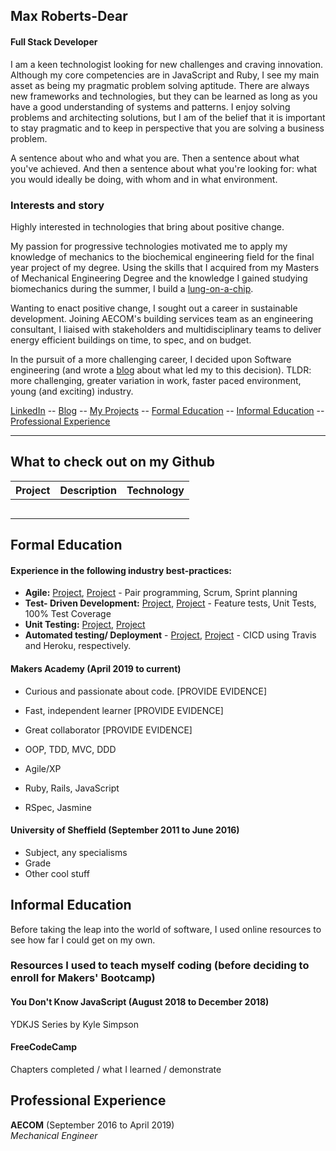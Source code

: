 ## Max Roberts-Dear

#### Full Stack Developer

I am a keen technologist looking for new challenges and craving innovation. Although my core competencies are in JavaScript and Ruby, I see my main asset as being my pragmatic problem solving aptitude. There are always new frameworks and technologies, but they can be learned as long as you have a good understanding of systems and patterns. I enjoy solving problems and architecting solutions, but I am of the belief that it is important to stay pragmatic and to keep in perspective that you are solving a business problem.

A sentence about who and what you are. Then a sentence about what you've achieved. And then a sentence about what you're looking for: what you would ideally be doing, with whom and in what environment.

### Interests and story

Highly interested in technologies that bring about positive change. 

My passion for progressive technologies motivated me to apply my knowledge of mechanics to the biochemical engineering field for the final year project of my degree. Using the skills that I acquired from my Masters of Mechanical Engineering Degree and the knowledge I gained studying biomechanics during the summer, I build a [lung-on-a-chip](LINK).

Wanting to enact positive change, I sought out a career in sustainable development. Joining AECOM's building services team as an engineering consultant, I liaised with stakeholders and multidisciplinary teams to deliver energy efficient buildings on time, to spec, and on budget.

In the pursuit of a more challenging career, I decided upon Software engineering (and wrote a [blog](LINK) about what led my to this decision). TLDR: more challenging, greater variation in work, faster paced environment, young (and exciting) industry.

[LinkedIn](LINK) -- [Blog](LINK) -- [My Projects](#githubProjects) -- [Formal Education](#formalEducation) -- [Informal Education](#informalEducation) -- [Professional Experience](#professionalExperience) 

---

## <a name = "githubProjects">What to check out on my Github</a>

| Project     | Description | Technology |
|-------------|:-------------:|:------------:|
| | | |
| | | |
| | | |
| | | |
| | | |

## <a name = "formalEducation">Formal Education</a>

#### Experience in the following industry best-practices: 


- **Agile:** [Project](LINK), [Project](LINK) - Pair programming, Scrum, Sprint planning 
- **Test- Driven Development:** [Project](LINK), [Project](LINK) - Feature tests, Unit Tests, 100% Test Coverage
- **Unit Testing:** [Project](LINK), [Project](LINK)
- **Automated testing/ Deployment**  - [Project](LINK), [Project](LINK) - CICD using Travis and Heroku, respectively.

#### Makers Academy (April 2019 to current)

- Curious and passionate about code. [PROVIDE EVIDENCE]
- Fast, independent learner [PROVIDE EVIDENCE]
- Great collaborator [PROVIDE EVIDENCE]

- OOP, TDD, MVC, DDD
- Agile/XP
- Ruby, Rails, JavaScript
- RSpec, Jasmine

#### University of Sheffield (September 2011 to June 2016)

- Subject, any specialisms
- Grade
- Other cool stuff

## <a name = "informalEducation">Informal Education</a>

Before taking the leap into the world of software, I used online resources to see how far I could get on my own. 

### Resources I used to teach myself coding (before deciding to enroll for Makers' Bootcamp)

#### You Don't Know JavaScript (August 2018 to December 2018)

YDKJS Series by Kyle Simpson

#### FreeCodeCamp

Chapters completed / what I learned / demonstrate

## <a name = "professionalExperience">Professional Experience</a>

**AECOM** (September 2016 to April 2019)   
*Mechanical Engineer*  
